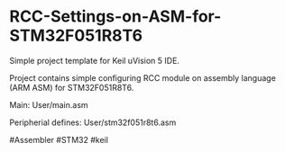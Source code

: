 # RCC-Settings-on-ASM-for-STM32F051R8T6

Simple project template for Keil uVision 5 IDE.

Project contains simple configuring RCC module on assembly language (ARM ASM) for STM32F051R8T6.

Main: User/main.asm

Peripherial defines: User/stm32f051r8t6.asm

#Assembler #STM32 #keil
